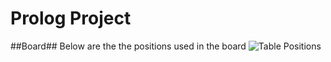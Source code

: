 Prolog Project
==============
##Board##
Below are the the positions used in the board
![Table Positions](http://i.imgur.com/JVKRoDk.png)
